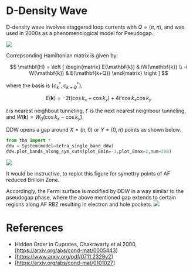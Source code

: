 # D-Density Wave

D-density wave involves staggered loop currents with $Q=(\pi,\pi)$, and was used in 2000s as a phenomenological model for Pseudogap.

![](/images/tetra/ddw_cartoon.png)

Correpsonding Hamiltonian matrix is given by:

$$ \mathbf{H} = \left [
\begin{matrix}
E(\mathbf{k}) & iW(\mathbf{k}) \\
-i W(\mathbf{k}) & E(\mathbf{k+Q})
\end{matrix}
\right ]
$$

where the basis is $\{c^\dagger_k, c^\dagger_{k+Q}\}$,

$$
E(\mathbf{k}) = -2 t \left ( \cos k_x + \cos k_y \right) + 4t\prime\cos k_x \cos k_y
$$

$t$ is nearest neighbout tunneling, $t\prime$ is the next nearest neighbour tunneling, and $W(\mathbf{k}) = W_0 \left ( \cos k_x - \cos k_y \right)$.

DDW opens a gap around $X=(\pi,0)$ or $Y=(0,\pi)$ points as shown below.
```python
from tba import *
ddw = System(model=tetra_single_band_ddw)
ddw.plot_bands_along_sym_cuts(plot_Emin=-1,plot_Emax=2,num=200)
```

![](/images/tetra/tetra_single_band_ddw_energy_band_cuts.png)

It would be instructive, to replot this figure for symettry points of AF reduced Brilloin Zone.

Accordingly, the Fermi surface is modified by DDW in a way similar to the pseudogap phase, where the above mentioned gap extends to certain regions along AF RBZ resulting in electron and hole pockets.
![](/images/tetra/tetra_single_band_ddw_fermi_surface.png)

# References
- Hidden Order in Cuprates, Chakravarty et al 2000, [https://arxiv.org/abs/cond-mat/0005443]
- [https://www.arxiv.org/pdf/0711.2329v2]
- [https://arxiv.org/abs/cond-mat/0101027]

